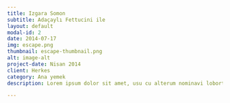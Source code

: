 ```yaml
---
title: Izgara Somon
subtitle: Adaçaylı Fettucini ile
layout: default
modal-id: 2
date: 2014-07-17
img: escape.png
thumbnail: escape-thumbnail.png
alt: image-alt
project-date: Nisan 2014
client: Herkes
category: Ana yemek
description: Lorem ipsum dolor sit amet, usu cu alterum nominavi lobortis. At duo novum diceret. Tantas apeirian vix et, usu sanctus postulant inciderint ut, populo diceret necessitatibus in vim. Cu eum dicam feugiat noluisse.

---
```


